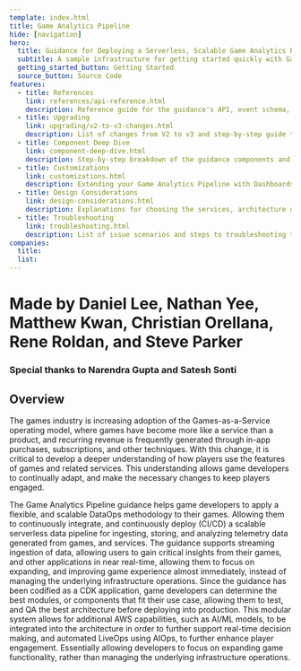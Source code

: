 ```yaml
---
template: index.html
title: Game Analytics Pipeline
hide: [navigation]
hero:
  title: Guidance for Deploying a Serverless, Scalable Game Analytics Pipeline on AWS
  subtitle: A sample infrastructure for getting started quickly with Game Analytics, built by AWS for the game development community.
  getting_started_button: Getting Started
  source_button: Source Code
features:
  - title: References
    link: references/api-reference.html
    description: Reference guide for the guidance's API, event schema, repository files, and operational dashboard components
  - title: Upgrading
    link: upgrading/v2-to-v3-changes.html
    description: List of changes from V2 to v3 and step-by-step guide to upgrading your deployment to v3
  - title: Component Deep Dive
    link: component-deep-dive.html
    description: Step-by-step breakdown of the guidance components and end-to-end analytics process through the pipeline
  - title: Customizations
    link: customizations.html
    description: Extending your Game Analytics Pipeline with Dashboards, custom queries, and additional functionality
  - title: Design Considerations
    link: design-considerations.html
    description: Explanations for choosing the services, architecture design, and processes for this guidance
  - title: Troubleshooting
    link: troubleshooting.html
    description: List of issue scenarios and steps to troubleshooting them
companies:
  title: 
  list:
---
```

# Made by Daniel Lee, Nathan Yee, Matthew Kwan, Christian Orellana, Rene Roldan, and Steve Parker

### Special thanks to Narendra Gupta and Satesh Sonti

## Overview

The games industry is increasing adoption of the Games-as-a-Service operating model, where games have become more like a service than a product, and recurring revenue is frequently generated through in-app purchases, subscriptions, and other techniques. With this change, it is critical to develop a deeper understanding of how players use the features of games and related services. This understanding allows game developers to continually adapt, and make the necessary changes to keep players engaged.

The Game Analytics Pipeline guidance helps game developers to apply a flexible, and scalable DataOps methodology to their games. Allowing them to continuously integrate, and continuously deploy (CI/CD) a scalable serverless data pipeline for ingesting, storing, and analyzing telemetry data generated from games, and services. The guidance supports streaming ingestion of data, allowing users to gain critical insights from their games, and other applications in near real-time, allowing them to focus on expanding, and improving game experience almost immediately, instead of managing the underlying infrastructure operations. Since the guidance has been codified as a CDK application, game developers can determine the best modules, or components that fit their use case, allowing them to test, and QA the best architecture before deploying into production. This modular system allows for additional AWS capabilities, such as AI/ML models, to be integrated into the architecture in order to further support real-time decision making, and automated LiveOps using AIOps, to further enhance player engagement. Essentially allowing developers to focus on expanding game functionality, rather than managing the underlying infrastructure operations.

